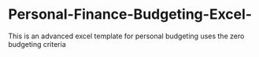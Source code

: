 # Personal-Finance-Budgeting-Excel-
This is an advanced excel template for personal budgeting uses the zero budgeting criteria
